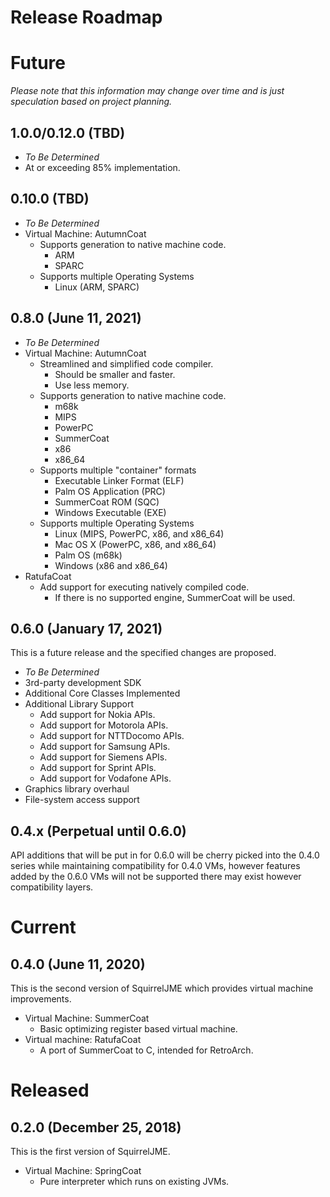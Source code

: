 # Release Roadmap

# Future

_Please note that this information may change over time and is just_
_speculation based on project planning._

## 1.0.0/0.12.0 (TBD)

 * _To Be Determined_
 * At or exceeding 85% implementation.

## 0.10.0 (TBD)

 * _To Be Determined_
 * Virtual Machine: AutumnCoat
   * Supports generation to native machine code.
     * ARM
     * SPARC
   * Supports multiple Operating Systems
     * Linux (ARM, SPARC)

## 0.8.0 (June 11, 2021)

 * _To Be Determined_
 * Virtual Machine: AutumnCoat
   * Streamlined and simplified code compiler.
     * Should be smaller and faster.
     * Use less memory.
   * Supports generation to native machine code.
     * m68k
     * MIPS
     * PowerPC
     * SummerCoat
     * x86
     * x86_64
   * Supports multiple "container" formats
     * Executable Linker Format (ELF)
     * Palm OS Application (PRC)
     * SummerCoat ROM (SQC)
     * Windows Executable (EXE)
   * Supports multiple Operating Systems
     * Linux (MIPS, PowerPC, x86, and x86_64)
     * Mac OS X (PowerPC, x86, and x86_64)
     * Palm OS (m68k)
     * Windows (x86 and x86_64)
 * RatufaCoat
   * Add support for executing natively compiled code.
     * If there is no supported engine, SummerCoat will be used.

## 0.6.0 (January 17, 2021)

This is a future release and the specified changes are proposed.

 * _To Be Determined_
 * 3rd-party development SDK
 * Additional Core Classes Implemented
 * Additional Library Support
   * Add support for Nokia APIs.
   * Add support for Motorola APIs.
   * Add support for NTTDocomo APIs.
   * Add support for Samsung APIs.
   * Add support for Siemens APIs.
   * Add support for Sprint APIs.
   * Add support for Vodafone APIs.
 * Graphics library overhaul
 * File-system access support

## 0.4.x (Perpetual until 0.6.0)

API additions that will be put in for 0.6.0 will be cherry picked into the
0.4.0 series while maintaining compatibility for 0.4.0 VMs, however features
added by the 0.6.0 VMs will not be supported there may exist however
compatibility layers.

# Current

## 0.4.0 (June 11, 2020)

This is the second version of SquirrelJME which provides virtual machine
improvements.

 * Virtual Machine: SummerCoat
   * Basic optimizing register based virtual machine.
 * Virtual machine: RatufaCoat
   * A port of SummerCoat to C, intended for RetroArch.

# Released

## 0.2.0 (December 25, 2018)

This is the first version of SquirrelJME.

 * Virtual Machine: SpringCoat
   * Pure interpreter which runs on existing JVMs.

